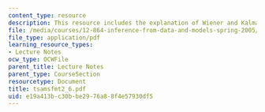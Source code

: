 ```yaml
---
content_type: resource
description: This resource includes the explanation of Wiener and Kalman Filters.
file: /media/courses/12-864-inference-from-data-and-models-spring-2005/e19a413bc30bbe2976a88f4e57930df5_tsamsfmt2_6.pdf
file_type: application/pdf
learning_resource_types:
- Lecture Notes
ocw_type: OCWFile
parent_title: Lecture Notes
parent_type: CourseSection
resourcetype: Document
title: tsamsfmt2_6.pdf
uid: e19a413b-c30b-be29-76a8-8f4e57930df5
---
```

